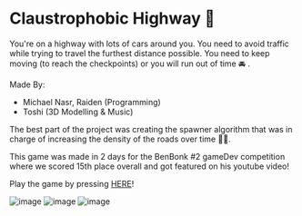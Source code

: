 # Claustrophobic Highway :car:

You're on a highway with lots of cars around you. You need to avoid traffic while trying to travel the furthest distance possible.
You need to keep moving (to reach the checkpoints) or you will run out of time :oncoming_automobile:	.

Made By:
* Michael Nasr, Raiden (Programming)
* Toshi (3D Modelling & Music)

The best part of the project was creating the spawner algorithm that was in charge of increasing the density of the roads over time :man_technologist:.

This game was made in 2 days for the BenBonk #2 gameDev competition where we scored 15th place overall and got featured on his youtube video!

Play the game by pressing [HERE](https://micnasr.itch.io/claustrophobic-highway)!

![image](https://user-images.githubusercontent.com/44876651/190841550-cf987997-4486-4190-a208-cfcd6ffd3a2f.png)
![image](https://user-images.githubusercontent.com/44876651/190841568-268a09ad-8023-4940-9ace-6e345d6ab500.png)
![image](https://user-images.githubusercontent.com/44876651/190841554-c9b85149-5e77-464c-a387-1cfe01c3b6f3.png)
